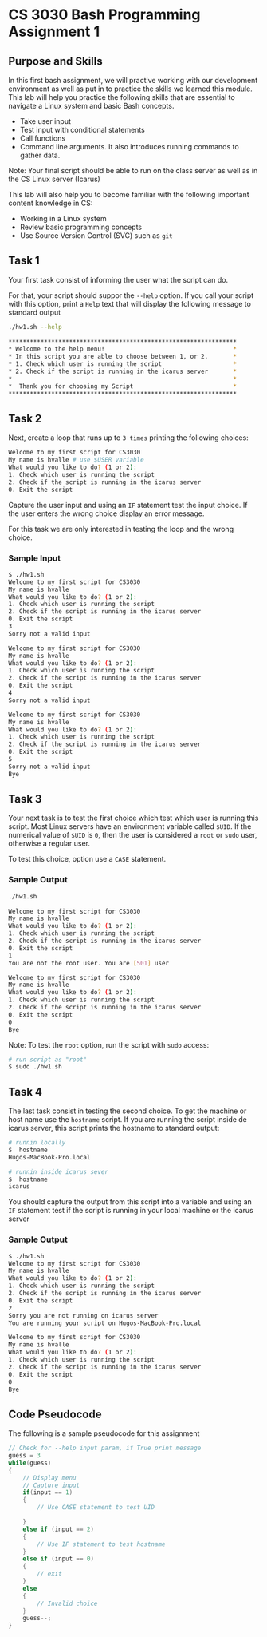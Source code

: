 # CS 3030 Bash Programming Assignment 1

## Purpose and Skills

In this first bash assignment, we will practive working with our development environment as well as put in to practice the skills we learned this module. This lab will help you practice the following skills that are essential to navigate a Linux system and basic Bash concepts.

- Take user input
- Test input with conditional statements
- Call functions
- Command line arguments. It also introduces running commands to gather data.

Note: Your final script should be able to run on the class server as well as in the CS Linux server (Icarus)

This lab will also help you to become familiar with the following important content knowledge in CS:

- Working in a Linux system
- Review basic programming concepts
- Use Source Version Control (SVC) such as `git`

## Task 1

Your first task consist of informing the user what the script can do.

For that, your script should suppor the `--help` option. If you call your script
with this option, print a  `Help` text that will display the following
message to standard output

```bash
./hw1.sh --help
                                                              
****************************************************************
* Welcome to the help menu!                                    *
* In this script you are able to choose between 1, or 2.       *
* 1. Check which user is running the script                    *
* 2. Check if the script is running in the icarus server       *
*                                                              *
*  Thank you for choosing my Script                            *
****************************************************************
```

## Task 2

Next, create a loop that runs up to `3 times` printing the following choices:

```bash
Welcome to my first script for CS3030
My name is hvalle # use $USER variable
What would you like to do? (1 or 2):
1. Check which user is running the script
2. Check if the script is running in the icarus server
0. Exit the script

```

Capture the user input and using an `IF` statement test the input choice. If the user enters the wrong choice display an error message.

For this task we are only interested in testing the loop and the wrong choice.

### Sample Input

```bash
$ ./hw1.sh 
Welcome to my first script for CS3030
My name is hvalle
What would you like to do? (1 or 2):
1. Check which user is running the script
2. Check if the script is running in the icarus server
0. Exit the script
3
Sorry not a valid input

Welcome to my first script for CS3030
My name is hvalle
What would you like to do? (1 or 2):
1. Check which user is running the script
2. Check if the script is running in the icarus server
0. Exit the script
4
Sorry not a valid input

Welcome to my first script for CS3030
My name is hvalle
What would you like to do? (1 or 2):
1. Check which user is running the script
2. Check if the script is running in the icarus server
0. Exit the script
5
Sorry not a valid input
Bye
```

## Task 3

Your next task is to test the first choice which test which user is running this script. Most Linux servers have an environment variable called `$UID`.
If the numerical value of `$UID` is `0`, then the user is considered a `root` or `sudo` user, otherwise a regular user.

To test this choice, option use a `CASE` statement.

### Sample Output

```bash
./hw1.sh
                                    
Welcome to my first script for CS3030
My name is hvalle
What would you like to do? (1 or 2):
1. Check which user is running the script
2. Check if the script is running in the icarus server
0. Exit the script
1
You are not the root user. You are [501] user

Welcome to my first script for CS3030
My name is hvalle
What would you like to do? (1 or 2):
1. Check which user is running the script
2. Check if the script is running in the icarus server
0. Exit the script
0
Bye
```

Note: To test the `root` option, run the script with `sudo` access: 

```bash
# run script as "root"
$ sudo ./hw1.sh
```

## Task 4

The last task consist in testing the second choice. To get the machine or host name use the `hostname` script. If you are running the script inside de icarus server, this script prints the hostname to standard output: 

```bash
# runnin locally
$  hostname
Hugos-MacBook-Pro.local
```

```bash
# runnin inside icarus sever
$  hostname
icarus
```

You should capture the output from this script into a variable and using an `IF` statement test if the script is running in your local
machine or the icarus server

### Sample Output
```bash
$ ./hw1.sh
Welcome to my first script for CS3030
My name is hvalle
What would you like to do? (1 or 2):
1. Check which user is running the script
2. Check if the script is running in the icarus server
0. Exit the script
2
Sorry you are not running on icarus server
You are running your script on Hugos-MacBook-Pro.local

Welcome to my first script for CS3030
My name is hvalle
What would you like to do? (1 or 2):
1. Check which user is running the script
2. Check if the script is running in the icarus server
0. Exit the script
0
Bye
```

## Code Pseudocode
The following is a sample pseudocode for this assignment
```c
// Check for --help input param, if True print message
guess = 3
while(guess)
{
    // Display menu
    // Capture input
    if(input == 1)
    {
        // Use CASE statement to test UID

    }
    else if (input == 2)
    {
        // Use IF statement to test hostname
    }
    else if (input == 0)
    {
        // exit
    }
    else
    {
        // Invalid choice
    }
    guess--;
}
```
